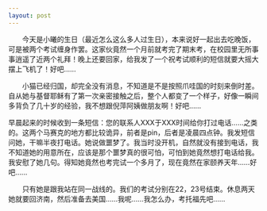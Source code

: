 ```yaml
---
layout: post
---
```

　　今天是小曦的生日（最近怎么这么多人过生日），本来说好一起出去吃晚饭，可是被两个考试缠身作罢。这家伙竟然一个月前就考完了期末考，在校园里无所事事逍遥了近两个礼拜！晚上还要回家，给我发了一个祝考试顺利的短信就要大摇大摆上飞机了！好吧……

　　小猫已经归国，却完全没有消息，不知道是不是按照爪哇国的时刻来倒时差。自从她与基督耶稣有了第一次亲密接触之后，整个人都变了一个样子，好像一瞬间多背负了几十岁的经验，我不想跟倪萍阿姨做朋友啊！好吧……
  
早晨起来的时候收到一条短信：您的联系人XXX于XXX时间给你打过电话……之类的。这两个马赛克的地方都比较诡异，前者是pin，后者是凌晨四点钟。我发短信问她，干嘛半夜打电话。她说做噩梦了。我当时没开机，自然就没有接到电话，我不知道她的用意所在，应该是那个噩梦真的很可怕，可怕到她竟然想打电话给我。我安慰了她几句。得知她竟然也考完试一个多月了，现在竟然在家颐养天年……好吧……

　　只有她是跟我站在同一战线的。我们的考试分别在22，23号结束。休息两天她就要回济南，然后准备去美国……我呢……我怎么办，考托福先吧……